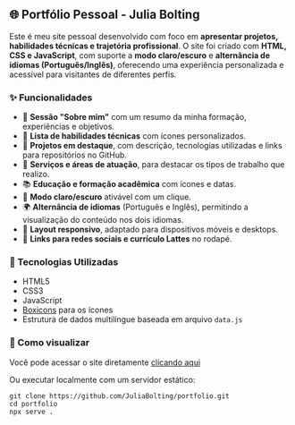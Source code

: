 <section id="portfolio-description">
  <h2>🌐 Portfólio Pessoal - Julia Bolting</h2>
  <p>Este é meu site pessoal desenvolvido com foco em <strong>apresentar projetos, habilidades técnicas e trajetória profissional</strong>. O site foi criado com <strong>HTML, CSS e JavaScript</strong>, com suporte a <strong>modo claro/escuro</strong> e <strong>alternância de idiomas (Português/Inglês)</strong>, oferecendo uma experiência personalizada e acessível para visitantes de diferentes perfis.</p>

  <h3>✨ Funcionalidades</h3>
  <ul>
    <li>📄 <strong>Sessão "Sobre mim"</strong> com um resumo da minha formação, experiências e objetivos.</li>
    <li>🧠 <strong>Lista de habilidades técnicas</strong> com ícones personalizados.</li>
    <li>💼 <strong>Projetos em destaque</strong>, com descrição, tecnologias utilizadas e links para repositórios no GitHub.</li>
    <li>🧰 <strong>Serviços e áreas de atuação</strong>, para destacar os tipos de trabalho que realizo.</li>
    <li>📚 <strong>Educação e formação acadêmica</strong> com ícones e datas.</li>
    <li>🌙 <strong>Modo claro/escuro</strong> ativável com um clique.</li>
    <li>🌍 <strong>Alternância de idiomas</strong> (Português e Inglês), permitindo a visualização do conteúdo nos dois idiomas.</li>
    <li>📱 <strong>Layout responsivo</strong>, adaptado para dispositivos móveis e desktops.</li>
    <li>🔗 <strong>Links para redes sociais e currículo Lattes</strong> no rodapé.</li>
  </ul>

  <h3>🔧 Tecnologias Utilizadas</h3>
  <ul>
    <li>HTML5</li>
    <li>CSS3</li>
    <li>JavaScript</li>
    <li><a href="https://boxicons.com/" target="_blank">Boxicons</a> para os ícones</li>
    <li>Estrutura de dados multilíngue baseada em arquivo <code>data.js</code></li>
  </ul>

  <h3>🚀 Como visualizar</h3>
  <p>Você pode acessar o site diretamente <a href="https://seu-link-aqui.vercel.app" target="_blank">clicando aqui</a></p>
  <p>Ou executar localmente com um servidor estático:</p>
  <pre><code>git clone https://github.com/JuliaBolting/portfolio.git
cd portfolio
npx serve .
</code></pre>
</section>
